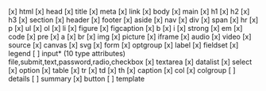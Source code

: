 [x] html
[x] head
[x] title
[x] meta
[x] link
[x] body
[x] main
[x] h1
[x] h2
[x] h3
[x] section
[x] header
[x] footer
[x] aside
[x] nav
[x] div
[x] span
[x] hr
[x] p
[x] ul
[x] ol
[x] li
[x] figure
[x] figcaption
[x] b
[x] i
[x] strong
[x] em
[x] code
[x] pre
[x] a
[x] br
[x] img
[x] picture
[x] iframe
[x] audio
[x] video
[x] source
[x] canvas
[x] svg
[x] form
[x] optgroup
[x] label
[x] fieldset
[x] legend
[ ] input* (10 type attributes) file,submit,text,password,radio,checkbox
[x] textarea
[x] datalist
[x] select
[x] option
[x] table
[x] tr
[x] td
[x] th
[x] caption
[x] col
[x] colgroup
[ ] details
[ ] summary
[x] button
[ ] template
